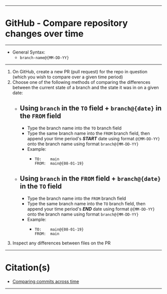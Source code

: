 <!-- ------------------------------------------------------------ -->
<!-- https://github.com/mcavallo-git/Coding/blob/master/git/github_compare-repository-changes-over-time_merge-pull-requests.md -->
<!-- ------------------------------------------------------------ -->

<hr />

# GitHub - Compare repository changes over time

<hr />

- General Syntax:
  - `branch-name@{MM-DD-YY}`

<hr />

1. On GitHub, create a new PR (pull request) for the repo in question (which you wish to compare over a given time period)
2. Choose one of the following methods of comparing the differences between the current state of a branch and the state it was in on a given date:
   - ## Using `branch` in the `TO` field + `branch@{date}` in the `FROM` field
      - Type the branch name into the `TO` branch field
      - Type the same branch name into the `FROM` branch field, then append your time period's ***START*** date using format `@{MM-DD-YY}` onto the branch name using format `branch@{MM-DD-YY}`
      - Example: 
        - ```
          TO:    main
          FROM:  main@{08-01-19}
          ```
   - ## Using `branch` in the `FROM` field + `branch@{date}` in the `TO` field
      - Type the branch name into the `FROM` branch field
      - Type the same branch name into the `TO` branch field, then append your time period's ***END*** date using format `@{MM-DD-YY}` onto the branch name using format `branch@{MM-DD-YY}`
      - Example: 
        - ```
          TO:    main@{08-01-19}
          FROM:  main
          ```
3. Inspect any differences between files on the PR


<hr />

# Citation(s)
 - <a href="https://help.github.com/en/articles/comparing-commits-across-time#comparisons-across-time">Comparing commits across time</a>


<hr />